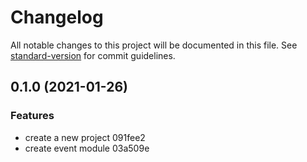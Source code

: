 # Changelog

All notable changes to this project will be documented in this file. See [standard-version](https://github.com/conventional-changelog/standard-version) for commit guidelines.

## 0.1.0 (2021-01-26)


### Features

* create a new project 091fee2
* create event module 03a509e
